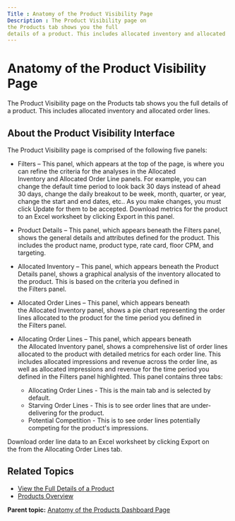 ```yaml
---
Title : Anatomy of the Product Visibility Page
Description : The Product Visibility page on
the Products tab shows you the full
details of a product. This includes allocated inventory and allocated
---
```



# Anatomy of the Product Visibility Page



The Product Visibility page on
the Products tab shows you the full
details of a product. This includes allocated inventory and allocated
order lines.

<div id="ID-00000f93__section_mwq_jgw_mwb" >

## About the Product Visibility Interface

The Product Visibility page is comprised of the following five panels:

- Filters – This panel, which appears at the top of the page, is where
  you can refine the criteria for the analyses in the Allocated
  Inventory and Allocated Order Line panels. For example, you can change
  the default time period to look back 30 days instead of ahead 30 days,
  change the daily breakout to be week, month, quarter, or year, change
  the start and end dates, etc.. As you make changes, you must
  click Update for them to be
  accepted. Download metrics for the product to an Excel worksheet by
  clicking Export in this panel.  
    
- Product Details – This panel, which appears beneath the Filters panel,
  shows the general details and attributes defined for the product. This
  includes the product name, product type, rate card, floor CPM, and
  targeting.  
    
- Allocated Inventory – This panel, which appears beneath the Product
  Details panel, shows a graphical analysis of the inventory allocated
  to the product. This is based on the criteria you defined in
  the Filters panel.   
    
- Allocated Order Lines – This panel, which appears beneath
  the Allocated Inventory panel, shows a pie chart representing the
  order lines allocated to the product for the time period you defined
  in the Filters panel.  
    
- Allocating Order Lines – This panel, which appears beneath
  the Allocated Inventory panel, shows a comprehensive list of order
  lines allocated to the product with detailed metrics for each order
  line. This includes allocated impressions and revenue across the order
  line, as well as allocated impressions and revenue for the time period
  you defined in the Filters panel highlighted. This panel contains
  three tabs: 
  - Allocating Order Lines - This is the main tab and is selected by
    default.
  - Starving Order Lines - This is to see order lines that are
    under-delivering for the product.
  - Potential Competition - This is to see order lines potentially
    competing for the product's impressions.

Download order line data to an Excel worksheet by
clicking Export on the from
the Allocating Order Lines tab.



<div id="ID-00000f93__section_axq_jgw_mwb" >

## Related Topics



<div id="ID-00000f93__section_swq_jgw_mwb" >

- <a href="view-the-full-details-of-a-product.html" class="xref">View the
  Full Details of a Product</a>
- <a href="products-overview.html" class="xref">Products Overview</a>  
    





<div class="familylinks">

<div class="parentlink">

**Parent topic:**
<a href="../topics/anatomy-of-the-products-dashboard-page.html"
class="link">Anatomy of the Products Dashboard Page</a>






